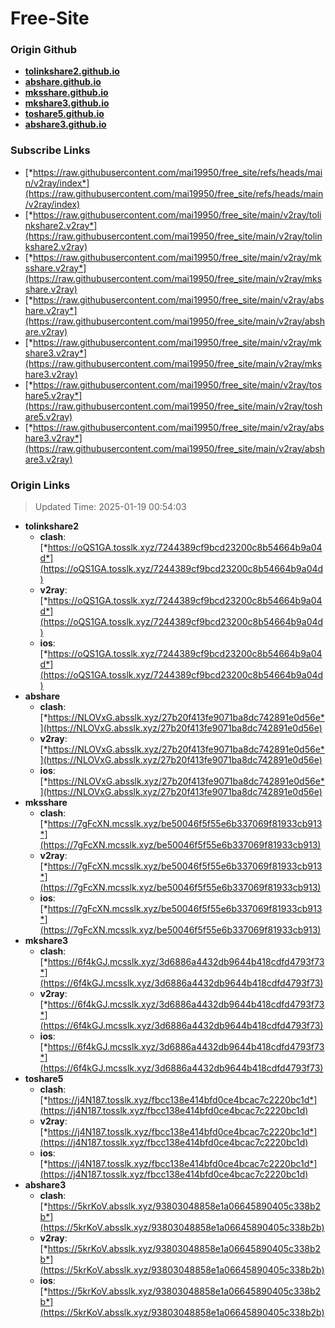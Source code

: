 # Free-Site

### Origin Github

- [**tolinkshare2.github.io**](https://github.com/tolinkshare2/tolinkshare2.github.io)
- [**abshare.github.io**](https://github.com/abshare/abshare.github.io)
- [**mksshare.github.io**](https://github.com/mksshare/mksshare.github.io)
- [**mkshare3.github.io**](https://github.com/mkshare3/mkshare3.github.io)
- [**toshare5.github.io**](https://github.com/toshare5/toshare5.github.io)
- [**abshare3.github.io**](https://github.com/abshare3/abshare3.github.io)

### Subscribe Links

- [*https://raw.githubusercontent.com/mai19950/free_site/refs/heads/main/v2ray/index*](https://raw.githubusercontent.com/mai19950/free_site/refs/heads/main/v2ray/index)
- [*https://raw.githubusercontent.com/mai19950/free_site/main/v2ray/tolinkshare2.v2ray*](https://raw.githubusercontent.com/mai19950/free_site/main/v2ray/tolinkshare2.v2ray)
- [*https://raw.githubusercontent.com/mai19950/free_site/main/v2ray/mksshare.v2ray*](https://raw.githubusercontent.com/mai19950/free_site/main/v2ray/mksshare.v2ray)
- [*https://raw.githubusercontent.com/mai19950/free_site/main/v2ray/abshare.v2ray*](https://raw.githubusercontent.com/mai19950/free_site/main/v2ray/abshare.v2ray)
- [*https://raw.githubusercontent.com/mai19950/free_site/main/v2ray/mkshare3.v2ray*](https://raw.githubusercontent.com/mai19950/free_site/main/v2ray/mkshare3.v2ray)
- [*https://raw.githubusercontent.com/mai19950/free_site/main/v2ray/toshare5.v2ray*](https://raw.githubusercontent.com/mai19950/free_site/main/v2ray/toshare5.v2ray)
- [*https://raw.githubusercontent.com/mai19950/free_site/main/v2ray/abshare3.v2ray*](https://raw.githubusercontent.com/mai19950/free_site/main/v2ray/abshare3.v2ray)

### Origin Links

> Updated Time: 2025-01-19 00:54:03

- **tolinkshare2**
  - **clash**: [*https://oQS1GA.tosslk.xyz/7244389cf9bcd23200c8b54664b9a04d*](https://oQS1GA.tosslk.xyz/7244389cf9bcd23200c8b54664b9a04d)
  - **v2ray**: [*https://oQS1GA.tosslk.xyz/7244389cf9bcd23200c8b54664b9a04d*](https://oQS1GA.tosslk.xyz/7244389cf9bcd23200c8b54664b9a04d)
  - **ios**: [*https://oQS1GA.tosslk.xyz/7244389cf9bcd23200c8b54664b9a04d*](https://oQS1GA.tosslk.xyz/7244389cf9bcd23200c8b54664b9a04d)
- **abshare**
  - **clash**: [*https://NLOVxG.absslk.xyz/27b20f413fe9071ba8dc742891e0d56e*](https://NLOVxG.absslk.xyz/27b20f413fe9071ba8dc742891e0d56e)
  - **v2ray**: [*https://NLOVxG.absslk.xyz/27b20f413fe9071ba8dc742891e0d56e*](https://NLOVxG.absslk.xyz/27b20f413fe9071ba8dc742891e0d56e)
  - **ios**: [*https://NLOVxG.absslk.xyz/27b20f413fe9071ba8dc742891e0d56e*](https://NLOVxG.absslk.xyz/27b20f413fe9071ba8dc742891e0d56e)
- **mksshare**
  - **clash**: [*https://7gFcXN.mcsslk.xyz/be50046f5f55e6b337069f81933cb913*](https://7gFcXN.mcsslk.xyz/be50046f5f55e6b337069f81933cb913)
  - **v2ray**: [*https://7gFcXN.mcsslk.xyz/be50046f5f55e6b337069f81933cb913*](https://7gFcXN.mcsslk.xyz/be50046f5f55e6b337069f81933cb913)
  - **ios**: [*https://7gFcXN.mcsslk.xyz/be50046f5f55e6b337069f81933cb913*](https://7gFcXN.mcsslk.xyz/be50046f5f55e6b337069f81933cb913)
- **mkshare3**
  - **clash**: [*https://6f4kGJ.mcsslk.xyz/3d6886a4432db9644b418cdfd4793f73*](https://6f4kGJ.mcsslk.xyz/3d6886a4432db9644b418cdfd4793f73)
  - **v2ray**: [*https://6f4kGJ.mcsslk.xyz/3d6886a4432db9644b418cdfd4793f73*](https://6f4kGJ.mcsslk.xyz/3d6886a4432db9644b418cdfd4793f73)
  - **ios**: [*https://6f4kGJ.mcsslk.xyz/3d6886a4432db9644b418cdfd4793f73*](https://6f4kGJ.mcsslk.xyz/3d6886a4432db9644b418cdfd4793f73)
- **toshare5**
  - **clash**: [*https://j4N187.tosslk.xyz/fbcc138e414bfd0ce4bcac7c2220bc1d*](https://j4N187.tosslk.xyz/fbcc138e414bfd0ce4bcac7c2220bc1d)
  - **v2ray**: [*https://j4N187.tosslk.xyz/fbcc138e414bfd0ce4bcac7c2220bc1d*](https://j4N187.tosslk.xyz/fbcc138e414bfd0ce4bcac7c2220bc1d)
  - **ios**: [*https://j4N187.tosslk.xyz/fbcc138e414bfd0ce4bcac7c2220bc1d*](https://j4N187.tosslk.xyz/fbcc138e414bfd0ce4bcac7c2220bc1d)
- **abshare3**
  - **clash**: [*https://5krKoV.absslk.xyz/93803048858e1a06645890405c338b2b*](https://5krKoV.absslk.xyz/93803048858e1a06645890405c338b2b)
  - **v2ray**: [*https://5krKoV.absslk.xyz/93803048858e1a06645890405c338b2b*](https://5krKoV.absslk.xyz/93803048858e1a06645890405c338b2b)
  - **ios**: [*https://5krKoV.absslk.xyz/93803048858e1a06645890405c338b2b*](https://5krKoV.absslk.xyz/93803048858e1a06645890405c338b2b)

